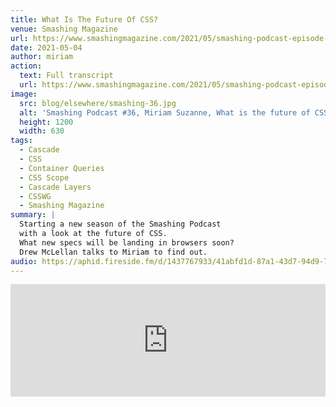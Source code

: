 ```yaml
---
title: What Is The Future Of CSS?
venue: Smashing Magazine
url: https://www.smashingmagazine.com/2021/05/smashing-podcast-episode-36/
date: 2021-05-04
author: miriam
action:
  text: Full transcript
  url: https://www.smashingmagazine.com/2021/05/smashing-podcast-episode-36/
image:
  src: blog/elsewhere/smashing-36.jpg
  alt: 'Smashing Podcast #36, Miriam Suzanne, What is the future of CSS?'
  height: 1200
  width: 630
tags:
  - Cascade
  - CSS
  - Container Queries
  - CSS Scope
  - Cascade Layers
  - CSSWG
  - Smashing Magazine
summary: |
  Starting a new season of the Smashing Podcast 
  with a look at the future of CSS. 
  What new specs will be landing in browsers soon? 
  Drew McLellan talks to Miriam to find out.
audio: https://aphid.fireside.fm/d/1437767933/41abfd1d-87a1-43d7-94d9-7fda3a5120e1/5cb7f3eb-086b-41fa-9940-5688a81b64f9.mp3
---
```


<iframe width="100%" height="180" frameborder="no" scrolling="no" seamless src="https://share.transistor.fm/e/70c7cb07"></iframe>

